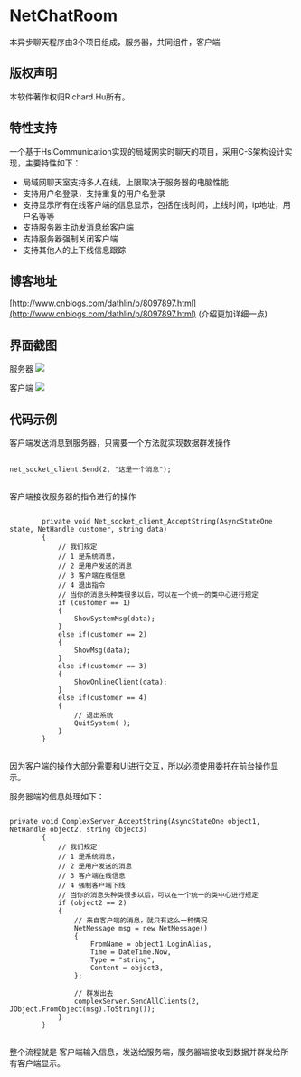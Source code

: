 # NetChatRoom
本异步聊天程序由3个项目组成，服务器，共同组件，客户端

## 版权声明
本软件著作权归Richard.Hu所有。

## 特性支持
一个基于HslCommunication实现的局域网实时聊天的项目，采用C-S架构设计实现，主要特性如下：

* 局域网聊天室支持多人在线，上限取决于服务器的电脑性能
* 支持用户名登录，支持重复的用户名登录
* 支持显示所有在线客户端的信息显示，包括在线时间，上线时间，ip地址，用户名等等
* 支持服务器主动发消息给客户端
* 支持服务器强制关闭客户端
* 支持其他人的上下线信息跟踪

## 博客地址
[http://www.cnblogs.com/dathlin/p/8097897.html](http://www.cnblogs.com/dathlin/p/8097897.html) (介绍更加详细一点)

## 界面截图
服务器
![](https://raw.githubusercontent.com/dathlin/NetChatRoom/master/img/server001.png)

客户端
![](https://raw.githubusercontent.com/dathlin/NetChatRoom/master/img/client001.png)

## 代码示例
客户端发送消息到服务器，只需要一个方法就实现数据群发操作
<pre>
<code>
net_socket_client.Send(2, "这是一个消息");
</code>
</pre>

客户端接收服务器的指令进行的操作
<pre>
<code>
        private void Net_socket_client_AcceptString(AsyncStateOne state, NetHandle customer, string data)
        {
            // 我们规定
            // 1 是系统消息，
            // 2 是用户发送的消息
            // 3 客户端在线信息
            // 4 退出指令
            // 当你的消息头种类很多以后，可以在一个统一的类中心进行规定
            if (customer == 1)
            {
                ShowSystemMsg(data);
            }
            else if(customer == 2)
            {
                ShowMsg(data);
            }
            else if(customer == 3)
            {
                ShowOnlineClient(data);
            }
            else if(customer == 4)
            {
                // 退出系统
                QuitSystem( );
            }
        }
</code>
</pre>

因为客户端的操作大部分需要和UI进行交互，所以必须使用委托在前台操作显示。

服务器端的信息处理如下：
<pre>
<code>
private void ComplexServer_AcceptString(AsyncStateOne object1, NetHandle object2, string object3)
        {
            // 我们规定
            // 1 是系统消息，
            // 2 是用户发送的消息
            // 3 客户端在线信息
            // 4 强制客户端下线
            // 当你的消息头种类很多以后，可以在一个统一的类中心进行规定
            if (object2 == 2)
            {
                // 来自客户端的消息，就只有这么一种情况
                NetMessage msg = new NetMessage()
                {
                    FromName = object1.LoginAlias,
                    Time = DateTime.Now,
                    Type = "string",
                    Content = object3,
                };

                // 群发出去
                complexServer.SendAllClients(2, JObject.FromObject(msg).ToString());
            }
        }
</code>
</pre>

整个流程就是 客户端输入信息，发送给服务端，服务器端接收到数据并群发给所有客户端显示。